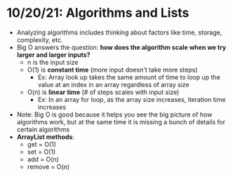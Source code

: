 # 10/20/21: Algorithms and Lists

- Analyzing algorithms includes thinking about factors like time, storage, complexity, etc. 
- Big O answers the question: **how does the algorithm scale when we try larger and larger inputs?**
  - n is the input size 
  - O(1) is **constant time** (more input doesn't take more steps)
    - Ex: Array look up takes the same amount of time to loop up the value at an index in an array regardless of array size
  - O(n) is **linear time** (# of steps scales with input size)
    - Ex: In an array for loop, as the array size increases, iteration time increases
- Note: Big O is good because it helps you see the big picture of how algorithms work, but at the same time it is missing a bunch of details for certain algorithms 
- **ArrayList methods**:
  - get = O(1)
  - set = O(1)
  - add = O(n)
  - remove = O(n)
